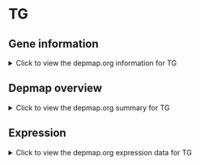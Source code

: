 <h1>TG</h1>

<h2>Gene information</h2>
<details>
  <summary>Click to view the depmap.org information for TG</summary>
  <p><a href="https://depmap.org/portal/gene/TG?tab=about" target="_BLANK">Open page in a new tab...</a></p>
  <iframe src="https://depmap.org/portal/gene/TG?tab=about" style="border:none;width:100%;height:800px"></iframe>
</details>

<h2>Depmap overview</h2>
<details>
  <summary>Click to view the depmap.org summary for TG</summary>
  <p><a href="https://depmap.org/portal/gene/TG?tab=overview" target="_BLANK">Open page in a new tab...</a></p>
  <iframe src="https://depmap.org/portal/gene/TG?tab=overview" style="border:none;width:100%;height:800px"></iframe>
</details>

<h2>Expression</h2>
<details>
  <summary>Click to view the depmap.org expression data for TG</summary>
  <p><a href="https://depmap.org/portal/gene/TG?tab=characterization" target="_BLANK">Open page in a new tab...</a></p>
  <iframe src="https://depmap.org/portal/gene/TG?tab=characterization" style="border:none;width:100%;height:800px"></iframe>
</details>


<!--
<h2>Reactome Pathway diagram</h2>
<details>
  <summary>Click to view the Reactome pathway for TG</summary>
  <p><a href="PURL" target="_BLANK">Open page in a new tab...</a></p>
  PNAME
</details>
-->


